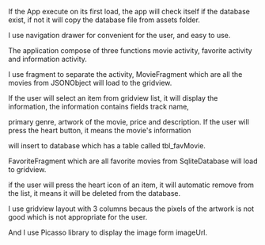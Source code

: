 If the App execute on its first load, the app will check itself if the database exist, if not it will copy the database file from assets folder.

I use navigation drawer for convenient for the user, and easy to use.

The application compose of three functions movie activity, favorite activity and information activity.

I use fragment to separate the activity, MovieFragment which are all the movies from JSONObject will load to the gridview.

If the user will select an item from gridview list, it will display the information, the information contains fields track name,

primary genre, artwork of the movie, price and description. If the user will press the heart button, it means the movie's information

will insert to database which has a table called tbl_favMovie. 

FavoriteFragment which are all favorite movies from SqliteDatabase will load to gridview.

if the user will press the heart icon of an item, it will automatic remove from the list, it means it will be deleted from the database.

I use gridview layout with 3 columns becaus the pixels of the artwork is not good which is not appropriate for the user.

And I use Picasso library to display the image form imageUrl.